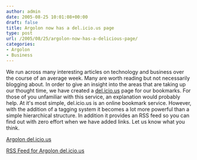 ```yaml
---
author: admin
date: 2005-08-25 10:01:08+00:00
draft: false
title: Argolon now has a del.icio.us page
type: post
url: /2005/08/25/argolon-now-has-a-delicious-page/
categories:
- Argolon
- Business
---
```


We run across many interesting articles on technology and business over the course of an average week. Many are worth reading but not necessarily blogging about. In order to give an insight into the areas that are taking up our thought time, we have created a [del.icio.us](http://del.icio.us/) page for our bookmarks. For those of you unfamiliar with this service, an explanation would probably help. At it's most simple, del.icio.us is an online bookmark service. However, with the addition of a tagging system it becomes a lot more powerful than a simple hierarchical structure. In addition it provides an RSS feed so you can find out with zero effort when we have added links. Let us know what you think.

[Argolon del.icio.us](http://del.icio.us/argolon)

[RSS Feed for Argolon del.icio.us](http://del.icio.us/rss/argolon)

